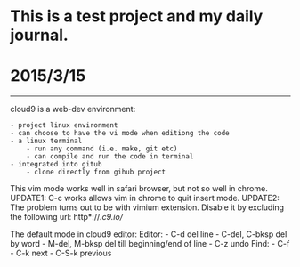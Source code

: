# This is a test project and my daily journal.

# 2015/3/15
-----------

cloud9 is a web-dev environment:

    - project linux environment
    - can choose to have the vi mode when editiong the code
    - a linux terminal 
        - run any command (i.e. make, git etc)
        - can compile and run the code in terminal
    - integrated into gitub
        - clone directly from gihub project
       
This vim mode works well in safari browser, but not so well in chrome. 
UPDATE1: C-c works allows vim in chrome to quit insert mode.
UPDATE2: The problem turns out to be with vimium extension. Disable it by 
excluding the following url: http*://*.c9.io/*

The default mode in cloud9 editor:
Editor:
    - C-d              del line
    - C-del, C-bksp    del by word
    - M-del, M-bksp    del till beginning/end of line
    - C-z              undo
Find:
    - C-f
    - C-k              next
    - C-S-k            previous
    